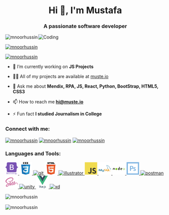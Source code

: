 <h1 align="center">Hi 👋, I'm Mustafa</h1>
<h3 align="center">A passionate software developer</h3>
<img align="right" alt="Coding" width="400" src="https://forums.realmacsoftware.com/uploads/default/original/2X/8/8d9aa8c5a78060154feac0b9ce2f8e5892720765.gif">
<p align="left"> <img src="https://komarev.com/ghpvc/?username=mnoorhussin&label=Profile%20views&color=0e75b6&style=flat" alt="mnoorhussin" /> </p>

<p align="left"> <a href="https://github.com/ryo-ma/github-profile-trophy"><img src="https://github-profile-trophy.vercel.app/?username=mnoorhussin" alt="mnoorhussin" /></a> </p>

<p align="left"> <a href="https://twitter.com/mnoorhussin" target="blank"><img src="https://img.shields.io/twitter/follow/mnoorhussin?logo=twitter&style=for-the-badge" alt="mnoorhussin" /></a> </p>

- 🔭 I’m currently working on **JS Projects**

- 👨‍💻 All of my projects are available at [muste.io](muste.io)

- 💬 Ask me about **Mendix, RPA, JS, React, Python, BootStrap, HTML5, CSS3**

- 📫 How to reach me **hi@muste.io**

- ⚡ Fun fact **I studied Journalism in College**

<h3 align="left">Connect with me:</h3>
<p align="left">
<a href="https://twitter.com/mnoorhussin" target="blank"><img align="center" src="https://raw.githubusercontent.com/rahuldkjain/github-profile-readme-generator/master/src/images/icons/Social/twitter.svg" alt="mnoorhussin" height="30" width="40" /></a>
<a href="https://linkedin.com/in/mnoorhussin" target="blank"><img align="center" src="https://raw.githubusercontent.com/rahuldkjain/github-profile-readme-generator/master/src/images/icons/Social/linked-in-alt.svg" alt="mnoorhussin" height="30" width="40" /></a>
<a href="https://instagram.com/mnoorhussin" target="blank"><img align="center" src="https://raw.githubusercontent.com/rahuldkjain/github-profile-readme-generator/master/src/images/icons/Social/instagram.svg" alt="mnoorhussin" height="30" width="40" /></a>
</p>

<h3 align="left">Languages and Tools:</h3>
<p align="left"> <a href="https://getbootstrap.com" target="_blank" rel="noreferrer"> <img src="https://raw.githubusercontent.com/devicons/devicon/master/icons/bootstrap/bootstrap-plain-wordmark.svg" alt="bootstrap" width="40" height="40"/> </a> <a href="https://www.w3schools.com/css/" target="_blank" rel="noreferrer"> <img src="https://raw.githubusercontent.com/devicons/devicon/master/icons/css3/css3-original-wordmark.svg" alt="css3" width="40" height="40"/> </a> <a href="https://git-scm.com/" target="_blank" rel="noreferrer"> <img src="https://www.vectorlogo.zone/logos/git-scm/git-scm-icon.svg" alt="git" width="40" height="40"/> </a> <a href="https://www.w3.org/html/" target="_blank" rel="noreferrer"> <img src="https://raw.githubusercontent.com/devicons/devicon/master/icons/html5/html5-original-wordmark.svg" alt="html5" width="40" height="40"/> </a> <a href="https://www.adobe.com/in/products/illustrator.html" target="_blank" rel="noreferrer"> <img src="https://www.vectorlogo.zone/logos/adobe_illustrator/adobe_illustrator-icon.svg" alt="illustrator" width="40" height="40"/> </a> <a href="https://developer.mozilla.org/en-US/docs/Web/JavaScript" target="_blank" rel="noreferrer"> <img src="https://raw.githubusercontent.com/devicons/devicon/master/icons/javascript/javascript-original.svg" alt="javascript" width="40" height="40"/> </a> <a href="https://www.mysql.com/" target="_blank" rel="noreferrer"> <img src="https://raw.githubusercontent.com/devicons/devicon/master/icons/mysql/mysql-original-wordmark.svg" alt="mysql" width="40" height="40"/> </a> <a href="https://nodejs.org" target="_blank" rel="noreferrer"> <img src="https://raw.githubusercontent.com/devicons/devicon/master/icons/nodejs/nodejs-original-wordmark.svg" alt="nodejs" width="40" height="40"/> </a> <a href="https://www.photoshop.com/en" target="_blank" rel="noreferrer"> <img src="https://raw.githubusercontent.com/devicons/devicon/master/icons/photoshop/photoshop-line.svg" alt="photoshop" width="40" height="40"/> </a> <a href="https://postman.com" target="_blank" rel="noreferrer"> <img src="https://www.vectorlogo.zone/logos/getpostman/getpostman-icon.svg" alt="postman" width="40" height="40"/> </a> <a href="https://sass-lang.com" target="_blank" rel="noreferrer"> <img src="https://raw.githubusercontent.com/devicons/devicon/master/icons/sass/sass-original.svg" alt="sass" width="40" height="40"/> </a> <a href="https://unity.com/" target="_blank" rel="noreferrer"> <img src="https://www.vectorlogo.zone/logos/unity3d/unity3d-icon.svg" alt="unity" width="40" height="40"/> </a> <a href="https://vuejs.org/" target="_blank" rel="noreferrer"> <img src="https://raw.githubusercontent.com/devicons/devicon/master/icons/vuejs/vuejs-original-wordmark.svg" alt="vuejs" width="40" height="40"/> </a> <a href="https://www.adobe.com/products/xd.html" target="_blank" rel="noreferrer"> <img src="https://cdn.worldvectorlogo.com/logos/adobe-xd.svg" alt="xd" width="40" height="40"/> </a> </p>

<p><img align="center" src="https://github-readme-stats.vercel.app/api/top-langs?username=mnoorhussin&show_icons=true&locale=en&layout=compact" alt="mnoorhussin" /></p>

<p><img align="center" src="https://github-readme-streak-stats.herokuapp.com/?user=mnoorhussin&" alt="mnoorhussin" /></p>
